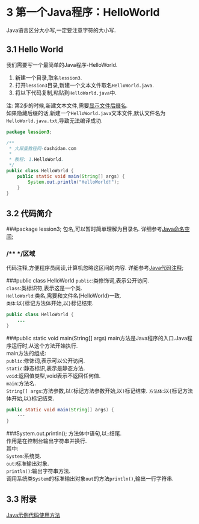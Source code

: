 3 第一个Java程序：HelloWorld
===

<div class="jumbotron">
<p>Java语言区分大小写,一定要注意字符的大小写.</p>  
</div>

3.1 Hello World
---

我们需要写一个最简单的Java程序-HelloWorld.
1. 新建一个目录,取名`lession3`.
2. 打开`lession3`目录,新建一个文本文件取名`HelloWorld.java`.
3. 将以下代码复制,粘贴到`HelloWorld.java`中.   

注:
	第2步的时候,新建文本文件,需要[显示文件后缀名](dashidan.com).   
	如果隐藏后缀的话,新建一个`HelloWorld.java`文本文件,默认文件名为`HelloWorld.java.txt`,导致无法编译成功.   

```java
package lession3;

/**
 * 大屎蛋教程网-dashidan.com
 *
 * 教程: 1.HelloWorld.
 */
public class HelloWorld {
    public static void main(String[] args) {
        System.out.println("HelloWorld!");
    }
}
```

3.2 代码简介
---

###package lession3;
包名,可以暂时简单理解为目录名.
详细参考[Java命名空间](dashidan.com);

### /** */区域
代码注释,方便程序员阅读,计算机忽略这区间的内容.
详细参考[Java代码注释](dashidan.com);
 
###public class HelloWorld
`public`:类修饰词,表示公开访问.   
`class`:类标识符,表示这是一个类.   
`HelloWorld`:类名,需要和文件名(HelloWorld)一致.   
`类体`:以`{`标记方法体开始,以`}`标记结束.   
```java
public class HelloWorld {
	...
}
```
###public static void main(String[] args)
main方法是Java程序的入口.Java程序运行时,从这个方法开始执行.  
main方法的组成:   
`public`:修饰词,表示可以公开访问.    
`static`:静态标识,表示是静态方法.   
`void`:返回值类型,void表示不返回任何值.   
`main`:方法名.   
`String[] args`:方法参数,以`(`标记方法参数开始,以`)`标记结束.
`方法体`:以`{`标记方法体开始,以`}`标记结束.   

```java
public static void main(String[] args) {
	···
}
```
###System.out.println();
方法体中语句,以`;`结尾.   
作用是在控制台输出字符串并换行.  
其中:   
`System`:系统类.   
`out`:标准输出对象.   
`println()`:输出字符串方法.   
调用系统类`System`的标准输出对象`out`的方法`println()`,输出一行字符串.

3.3 附录
---
[Java示例代码使用方法](http://localhost/article/java/addenda/Java示例代码使用方法.html)